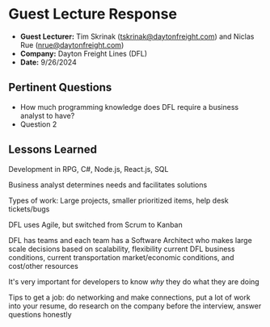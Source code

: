 # Guest Lecture Response
* **Guest Lecturer:** Tim Skrinak (tskrinak@daytonfreight.com) and Niclas Rue (nrue@daytonfreight.com)
* **Company:** Dayton Freight Lines (DFL)
* **Date:** 9/26/2024

## Pertinent Questions
* How much programming knowledge does DFL require a business analyst to have?
* Question 2

## Lessons Learned
Development in RPG, C#, Node.js, React.js, SQL  

Business analyst determines needs and facilitates solutions  

Types of work: Large projects, smaller prioritized items, help desk tickets/bugs  

DFL uses Agile, but switched from Scrum to Kanban  

DFL has teams and each team has a Software Architect who makes large scale decisions based on scalability, flexibility current DFL business conditions, current transportation market/economic conditions, and cost/other resources  

It's very important for developers to know *why* they do what they are doing  

Tips to get a job: do networking and make connections, put a lot of work into your resume, do research on the company before the interview, answer questions honestly
